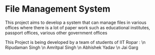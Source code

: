 # File Management System

This project aims to develop a system that can manage files in various offices where there is a lot of paper work such as educational institutes, passport offices, various other government offices


This Project is being developed by a team of students of IIT Ropar : 
\n Ripudaman Singh
\n Amritpal Singh
\n Abhishek Yadav
\n Jai Garg

